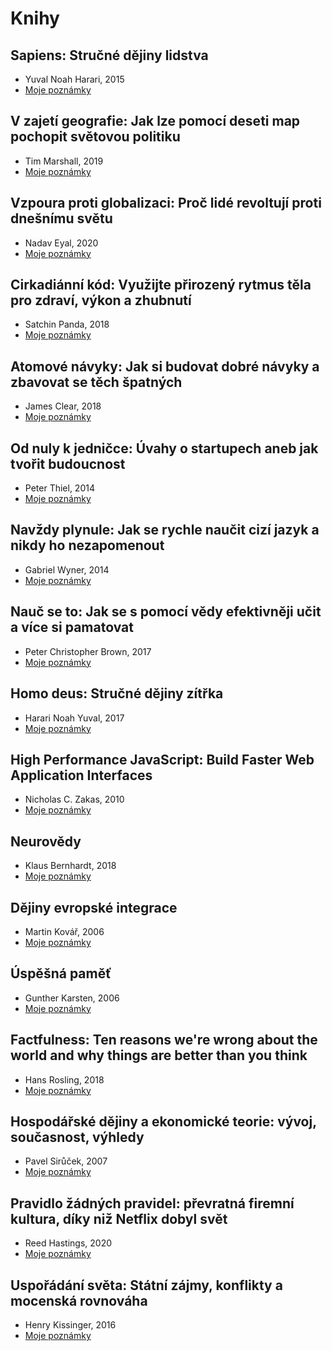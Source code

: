 # Knihy

## Sapiens: Stručné dějiny lidstva 
* Yuval Noah Harari, 2015
* [Moje poznámky](https://github.com/JakubMrozek/knihy/blob/main/sapiens.md)

## V zajetí geografie: Jak lze pomocí deseti map pochopit světovou politiku
* Tim Marshall, 2019
* [Moje poznámky](https://github.com/JakubMrozek/knihy/blob/main/v-zajeti-geografie.md)

## Vzpoura proti globalizaci: Proč lidé revoltují proti dnešnímu světu
* Nadav Eyal, 2020
* [Moje poznámky](https://github.com/JakubMrozek/knihy/blob/main/vzpoura-proti-globalizaci.md)

## Cirkadiánní kód: Využijte přirozený rytmus těla pro zdraví, výkon a zhubnutí
* Satchin Panda, 2018
* [Moje poznámky](https://github.com/JakubMrozek/knihy/blob/main/cirkadianni-kod.md)

## Atomové návyky: Jak si budovat dobré návyky a zbavovat se těch špatných
* James Clear, 2018
* [Moje poznámky](https://github.com/JakubMrozek/knihy/blob/main/atomove-navyky.md)

## Od nuly k jedničce: Úvahy o startupech aneb jak tvořit budoucnost
* Peter Thiel, 2014
* [Moje poznámky](https://github.com/JakubMrozek/knihy/blob/main/od-nuly-k-jednicce.md)

## Navždy plynule: Jak se rychle naučit cizí jazyk a nikdy ho nezapomenout 
* Gabriel Wyner, 2014
* [Moje poznámky](https://github.com/JakubMrozek/knihy/blob/main/navzdy-plynule.md)

## Nauč se to: Jak se s pomocí vědy efektivněji učit a více si pamatovat
* Peter Christopher Brown, 2017
* [Moje poznámky](https://github.com/JakubMrozek/knihy/blob/main/nauc-se-to.md)

## Homo deus: Stručné dějiny zítřka
* Harari Noah Yuval, 2017
* [Moje poznámky](https://github.com/JakubMrozek/knihy/blob/main/homo-deus.md)

##  High Performance JavaScript: Build Faster Web Application Interfaces
* Nicholas C. Zakas, 2010
* [Moje poznámky](https://github.com/JakubMrozek/knihy/blob/main/high-performance-javascript.md)

## Neurovědy 
* Klaus Bernhardt, 2018
* [Moje poznámky](https://github.com/JakubMrozek/knihy/blob/main/neurovedy.md)

## Dějiny evropské integrace
* Martin Kovář, 2006
* [Moje poznámky](https://github.com/JakubMrozek/knihy/blob/main/dejiny-evropske-integrace.md)

## Úspěšná paměť 
* Gunther Karsten, 2006
* [Moje poznámky](https://github.com/JakubMrozek/knihy/blob/main/uspesna-pamet.md)

## Factfulness: Ten reasons we're wrong about the world and why things are better than you think 
* Hans Rosling, 2018
* [Moje poznámky](https://github.com/JakubMrozek/knihy/blob/main/factfulness.md)

## Hospodářské dějiny a ekonomické teorie: vývoj, současnost, výhledy 
* Pavel Sirůček, 2007
* [Moje poznámky](https://github.com/JakubMrozek/knihy/blob/main/hospodarske-dejiny-a-ekonomicke-teorie.md)

## Pravidlo žádných pravidel: převratná firemní kultura, díky niž Netflix dobyl svět
* Reed Hastings, 2020
* [Moje poznámky](https://github.com/JakubMrozek/knihy/blob/main/pravidlo-zadnych-pravidel.md)

## Uspořádání světa: Státní zájmy, konflikty a mocenská rovnováha
* Henry Kissinger, 2016
* [Moje poznámky](https://github.com/JakubMrozek/knihy/blob/main/usporadani-sveta.md)
